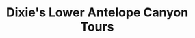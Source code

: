 ---
title: "Dixie's Lower Antelope Canyon Tours"
url: /page/dixies-lower-antelope-canyon-tours/
shop: Reisebüro
---